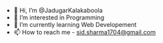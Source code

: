 - 👋 Hi, I’m @JadugarKalakaboola
- 👀 I’m interested in Programming
- 🌱 I’m currently learning Web Developement
- 📫 How to reach me - sid.sharma1704@gmail.com

<!---
JadugarKalakaboola/JadugarKalakaboola is a ✨ special ✨ repository because its `README.md` (this file) appears on your GitHub profile.
You can click the Preview link to take a look at your changes.
--->
